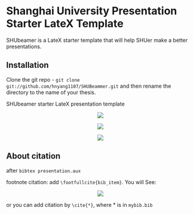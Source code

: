 # Shanghai University Presentation Starter LateX Template

SHUbeamer is a LateX starter template that will help SHUer make a better presentations.

## Installation

Clone the git repo - `git clone git://github.com/hnyang1107/SHUBeammer.git` and then rename the directory to the name of your thesis.

SHUbeamer starter LateX presentation template

<p align="center"><img src="https://github.com/hnyang1107/SHUbeamer/blob/master/examples/example_1.png"></p>

<p align="center"><img src="https://github.com/hnyang1107/SHUbeamer/blob/master/examples/example_2.png"></p>

<p align="center"><img src="https://github.com/hnyang1107/SHUbeamer/blob/master/examples/example_3.png"></p>

## About citation

after `bibtex presentation.aux` 

 footnote citation: add `\footfullcite{bib_item}`. You will See:

<p align="center"><img src="https://hnyang.oss-cn-shanghai.aliyuncs.com/2019-03-30-073238.png"></p>

or you can add citation by `\cite{*}`, where * is in `mybib.bib`

